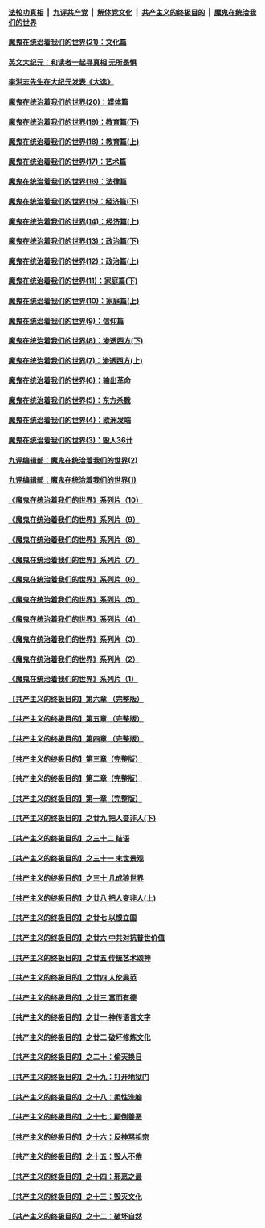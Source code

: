 

####  [法轮功真相](../../../../basic/blob/master/README.md?t=01071101) &nbsp;|&nbsp; [九评共产党](../../../../9ping.md/blob/master/README.md?t=01071101) &nbsp;|&nbsp; [解体党文化](../../../../jtdwh.md/blob/master/README.md?t=01071101)  &nbsp;|&nbsp; [共产主义的终极目的](../../../../gczydzjmd.md/blob/master/README.md?t=01071101) &nbsp;|&nbsp; [魔鬼在统治我们的世界](../../../../mgztzwmdsj.md/blob/master/README.md?t=01071101) 

#### [魔鬼在统治着我们的世界(21)：文化篇](../pages/nsc422/n10597706.md?t=01071101) 

#### [英文大纪元：和读者一起寻真相 无所畏惧](../pages/nsc422/n12542027.md?t=01071101) 

#### [李洪志先生在大纪元发表《大选》](../pages/nsc422/n12534746.md?t=01071101) 

#### [魔鬼在统治着我们的世界(20)：媒体篇](../pages/nsc422/n10586579.md?t=01071101) 

#### [魔鬼在统治着我们的世界(19)：教育篇(下)](../pages/nsc422/n10564808.md?t=01071101) 

#### [魔鬼在统治着我们的世界(18)：教育篇(上)](../pages/nsc422/n10526970.md?t=01071101) 

#### [魔鬼在统治着我们的世界(17)：艺术篇](../pages/nsc422/n10499093.md?t=01071101) 

#### [魔鬼在统治着我们的世界(16)：法律篇](../pages/nsc422/n10485969.md?t=01071101) 

#### [魔鬼在统治着我们的世界(15)：经济篇(下)](../pages/nsc422/n10469975.md?t=01071101) 

#### [魔鬼在统治着我们的世界(14)：经济篇(上)](../pages/nsc422/n10457370.md?t=01071101) 

#### [魔鬼在统治着我们的世界(13)：政治篇(下)](../pages/nsc422/n10448270.md?t=01071101) 

#### [魔鬼在统治着我们的世界(12)：政治篇(上)](../pages/nsc422/n10444576.md?t=01071101) 

#### [魔鬼在统治着我们的世界(11)：家庭篇(下)](../pages/nsc422/n10440961.md?t=01071101) 

#### [魔鬼在统治着我们的世界(10)：家庭篇(上)](../pages/nsc422/n10435448.md?t=01071101) 

#### [魔鬼在统治着我们的世界(9)：信仰篇](../pages/nsc422/n10432159.md?t=01071101) 

#### [魔鬼在统治着我们的世界(8)：渗透西方(下)](../pages/nsc422/n10429603.md?t=01071101) 

#### [魔鬼在统治着我们的世界(7)：渗透西方(上)](../pages/nsc422/n10426013.md?t=01071101) 

#### [魔鬼在统治着我们的世界(6)：输出革命](../pages/nsc422/n10421536.md?t=01071101) 

#### [魔鬼在统治着我们的世界(5)：东方杀戮](../pages/nsc422/n10417707.md?t=01071101) 

#### [魔鬼在统治着我们的世界(4)：欧洲发端](../pages/nsc422/n10414890.md?t=01071101) 

#### [魔鬼在统治着我们的世界(3)：毁人36计](../pages/nsc422/n10411583.md?t=01071101) 

#### [九评编辑部：魔鬼在统治着我们的世界(2)](../pages/nsc422/n10410036.md?t=01071101) 

#### [九评编辑部：魔鬼在统治着我们的世界(1)](../pages/nsc422/n10406825.md?t=01071101) 

#### [《魔鬼在统治着我们的世界》系列片（10）](../pages/nsc422/n12292670.md?t=01071101) 

#### [《魔鬼在统治着我们的世界》系列片（9）](../pages/nsc422/n12290859.md?t=01071101) 

#### [《魔鬼在统治着我们的世界》系列片（8）](../pages/nsc422/n12287445.md?t=01071101) 

#### [《魔鬼在统治着我们的世界》系列片（7）](../pages/nsc422/n12283425.md?t=01071101) 

#### [《魔鬼在统治着我们的世界》系列片（6）](../pages/nsc422/n12282314.md?t=01071101) 

#### [《魔鬼在统治着我们的世界》系列片（5）](../pages/nsc422/n12281419.md?t=01071101) 

#### [《魔鬼在统治着我们的世界》系列片（4）](../pages/nsc422/n12274024.md?t=01071101) 

#### [《魔鬼在统治着我们的世界》系列片（3）](../pages/nsc422/n12271322.md?t=01071101) 

#### [《魔鬼在统治着我们的世界》系列片（2）](../pages/nsc422/n12269049.md?t=01071101) 

#### [《魔鬼在统治着我们的世界》系列片（1）](../pages/nsc422/n12267575.md?t=01071101) 

#### [【共产主义的终极目的】第六章 （完整版）](../pages/nsc422/n11428913.md?t=01071101) 

#### [【共产主义的终极目的】第五章 （完整版）](../pages/nsc422/n11428912.md?t=01071101) 

#### [【共产主义的终极目的】第四章 （完整版）](../pages/nsc422/n11428907.md?t=01071101) 

#### [【共产主义的终极目的】第三章（完整版）](../pages/nsc422/n11428848.md?t=01071101) 

#### [【共产主义的终极目的】第二章（完整版）](../pages/nsc422/n11428831.md?t=01071101) 

#### [【共产主义的终极目的】第一章（完整版）](../pages/nsc422/n11417651.md?t=01071101) 

#### [【共产主义的终极目的】之廿九 把人变非人(下)](../pages/nsc422/n11344140.md?t=01071101) 

#### [【共产主义的终极目的】之三十二 结语](../pages/nsc422/n11360535.md?t=01071101) 

#### [【共产主义的终极目的】之三十一 末世景观](../pages/nsc422/n11351129.md?t=01071101) 

#### [【共产主义的终极目的】之三十 几成狼世界](../pages/nsc422/n11348280.md?t=01071101) 

#### [【共产主义的终极目的】之廿八 把人变非人(上)](../pages/nsc422/n11340492.md?t=01071101) 

#### [【共产主义的终极目的】之廿七 以恨立国](../pages/nsc422/n11336944.md?t=01071101) 

#### [【共产主义的终极目的】之廿六 中共对抗普世价值](../pages/nsc422/n11324785.md?t=01071101) 

#### [【共产主义的终极目的】之廿五 传统艺术颂神](../pages/nsc422/n11296396.md?t=01071101) 

#### [【共产主义的终极目的】之廿四 人伦典范](../pages/nsc422/n11296397.md?t=01071101) 

#### [【共产主义的终极目的】之廿三 富而有德](../pages/nsc422/n11283598.md?t=01071101) 

#### [【共产主义的终极目的】之廿一 神传语言文字](../pages/nsc422/n11263265.md?t=01071101) 

#### [【共产主义的终极目的】之廿二 破坏修炼文化](../pages/nsc422/n11245728.md?t=01071101) 

#### [【共产主义的终极目的】之二十：偷天换日](../pages/nsc422/n11238846.md?t=01071101) 

#### [【共产主义的终极目的】之十九：打开地狱门](../pages/nsc422/n11206376.md?t=01071101) 

#### [【共产主义的终极目的】之十八：柔性洗脑](../pages/nsc422/n11199994.md?t=01071101) 

#### [【共产主义的终极目的】之十七：颠倒善恶](../pages/nsc422/n11179782.md?t=01071101) 

#### [【共产主义的终极目的】之十六：反神骂祖宗](../pages/nsc422/n11166798.md?t=01071101) 

#### [【共产主义的终极目的】之十五：毁人不倦](../pages/nsc422/n11166792.md?t=01071101) 

#### [【共产主义的终极目的】之十四：邪恶之最](../pages/nsc422/n11150249.md?t=01071101) 

#### [【共产主义的终极目的】之十三：毁灭文化](../pages/nsc422/n11135227.md?t=01071101) 

#### [【共产主义的终极目的】之十二：破坏自然](../pages/nsc422/n11135214.md?t=01071101) 

